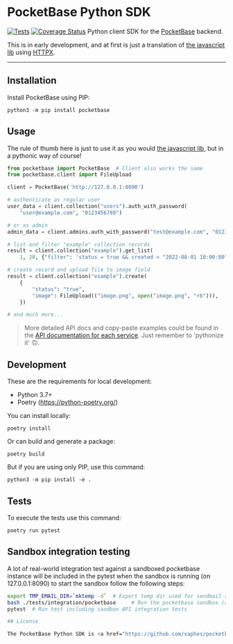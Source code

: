 # PocketBase Python SDK

[![Tests](https://github.com/vaphes/pocketbase/actions/workflows/tests.yml/badge.svg)](https://github.com/vaphes/pocketbase/actions/workflows/tests.yml)
[![Coverage Status](https://coveralls.io/repos/github/vaphes/pocketbase/badge.svg?branch=master)](https://coveralls.io/github/vaphes/pocketbase?branch=master)
Python client SDK for the <a href="https://pocketbase.io/">PocketBase</a> backend.

This is in early development, and at first is just a translation of <a href="https://github.com/pocketbase/js-sdk">the javascript lib</a> using <a href="https://github.com/encode/httpx/">HTTPX</a>.

---

## Installation

Install PocketBase using PIP:

```shell
python3 -m pip install pocketbase
```

## Usage

The rule of thumb here is just to use it as you would <a href="https://github.com/pocketbase/js-sdk">the javascript lib</a>, but in a pythonic way of course!

```python
from pocketbase import PocketBase  # Client also works the same
from pocketbase.client import FileUpload

client = PocketBase('http://127.0.0.1:8090')

# authenticate as regular user
user_data = client.collection("users").auth_with_password(
    "user@example.com", "0123456789")

# or as admin
admin_data = client.admins.auth_with_password("test@example.com", "0123456789")

# list and filter "example" collection records
result = client.collection("example").get_list(
    1, 20, {"filter": 'status = true && created > "2022-08-01 10:00:00"'})

# create record and upload file to image field
result = client.collection("example").create(
    {
        "status": "true",
        "image": FileUpload(("image.png", open("image.png", "rb"))),
    })

# and much more...
```
> More detailed API docs and copy-paste examples could be found in the [API documentation for each service](https://pocketbase.io/docs/api-authentication). Just remember to 'pythonize it' 🙃.

## Development

These are the requirements for local development:

* Python 3.7+
* Poetry (https://python-poetry.org/)

You can install locally:

```shell
poetry install
```

Or can build and generate a package:

```shell
poetry build
```

But if you are using only PIP, use this command:

```shell
python3 -m pip install -e .
```

## Tests

To execute the tests use this command:

```
poetry run pytest
```

## Sandbox integration testing

A lot of real-world integration test against a sandboxed pocketbase instance will be included in the pytest when the sandbox is running (on 127.0.0.1:8090)
to start the sandbox follow the following steps:
```bash
export TMP_EMAIL_DIR=`mktemp -d`  # Export temp dir used for sendmail sandbox
bash ./tests/integration/pocketbase     # Run the pocketbase sandbox (automatically downloads the latest pocketbase instance)
pytest  # Run test including sandbox API integration tests

## License

The PocketBase Python SDK is <a href="https://github.com/vaphes/pocketbase/blob/master/LICENCE.txt">MIT licensed</a> code.
